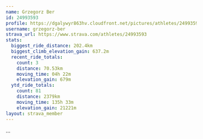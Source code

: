 ```yaml
---
name: Grzegorz Ber
id: 24993593
profile: https://dgalywyr863hv.cloudfront.net/pictures/athletes/24993593/7453165/11/large.jpg
username: grzegorz-ber
strava_url: https://www.strava.com/athletes/24993593
stats:
  biggest_ride_distance: 202.4km
  biggest_climb_elevation_gain: 637.2m
  recent_ride_totals:
    count: 3
    distance: 70.53km
    moving_time: 04h 22m
    elevation_gain: 679m
  ytd_ride_totals:
    count: 81
    distance: 2379km
    moving_time: 135h 33m
    elevation_gain: 21221m
layout: strava_member
--- 
```

...
